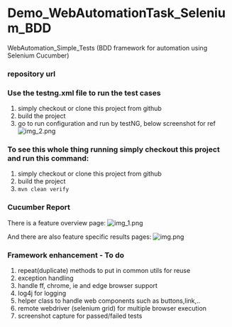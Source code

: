 # Demo_WebAutomationTask_Selenium_BDD
WebAutomation_Simple_Tests (BDD framework for automation using Selenium Cucumber)

### repository url


### Use the testng.xml file to run the test cases
1. simply checkout or clone this project from github
2. build the project
3. go to run configuration and run by testNG, below screenshot for ref
![img_2.png](img_2.png)


### To see this whole thing running simply checkout this project and run this command:
1. simply checkout or clone this project from github
2. build the project
3. `mvn clean verify`

### Cucumber Report

There is a feature overview page:
![img_1.png](img_1.png)

And there are also feature specific results pages:
![img.png](img.png)


### Framework enhancement - To do
1. repeat(duplicate) methods to put in common utils for reuse
2. exception handling
3. handle ff, chrome, ie and edge browser support
4. log4j for logging
5. helper class to handle web components such as buttons,link,..
6. remote webdriver (selenium grid) for multiple browser execution
7. screenshot capture for passed/failed tests




